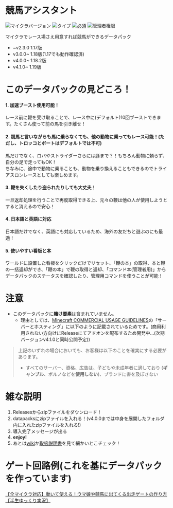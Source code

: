 # 競馬アシスタント <!-- ![ダウンロード数](https://img.shields.io/github/downloads/tunakaniri/keiba-assistant/total) -->
![マイクラバージョン](https://img.shields.io/badge/Minecraft%20Ver-Java%201.17~1.19-brightgreen) ![タイプ](https://img.shields.io/badge/Type-datapack-orange) [![必須](https://img.shields.io/badge/Required-tunakan--resourcepack-blue)](../../../tunakan-resourcepack) ![管理者権限](https://img.shields.io/badge/Need%20OP-Admin%20Only-lightgrey)

マイクラでレース場さえ用意すれば競馬ができるデータパック
- ~v2.3.0 1.17版
- v3.0.0~ 1.18版(1.17でも動作確認済)
- v4.0.0~ 1.18.2版
- v4.1.0~ 1.19版

# このデータパックの見どころ！
#### 1. 加速ブースト使用可能！<br>
レース前に鞭を受け取ることで、レース中に(デフォルト)10回ブーストできます。たくさん使って前の馬を引き離せ！
#### 2. 競馬と言いながらも馬に乗らなくても、他の動物に乗ってもレース可能！(ただし、トロッコとボートはデフォルトでは不可)<br>
馬だけでなく、ロバやストライダーさらには豚まで？！もちろん動物に頼らず、自分の足で走ってもOK！<br>
ちなみに、途中で動物に乗ることも、動物を乗り換えることもできるのでトライアスロンレースとしても楽しめます。
#### 3. 鞭を失くしたり盗られたりしても大丈夫！
一旦返却処理を行うことで再度取得できる上、元々の鞭は他の人が使用しようとすると消えるので安心！
#### 4. 日本語と英語に対応
日本語だけでなく、英語にも対応しているため、海外の友だちと遊ぶのにも最適！
#### 5. 使いやすい看板と本
ワールドに設置した看板をクリックだけでリセット、「鞭の本」の取得、本と鞭の一括返却ができ、「鞭の本」で鞭の取得と返却、「コマンド本(管理者用)」からデータパックのステータスを確認したり、管理用コマンドを使うことが可能！

# 注意
- このデータパックに**賭け要素**は含まれていません。
  - 理由としては、[Minecraft COMMERCIAL USAGE GUIDELINES](https://www.minecraft.net/ja-jp/terms#terms-commercial_guidelines)の「サーバーとホスティング」に以下のように記載されているためです。(商用利用されない方向けにReleaseにてアドオンを配布するため開発中...(次期バージョンv4.1.0と同時公開予定))
>上記のいずれの場合においても、お客様は以下のことを確実にする必要があります。
>
>- すべてのサーバー、資格、広告は、子どもや未成年者に適しており (**ギャンブル**、ポルノなどを**使用しない**)、ブランドに害を及ぼさない

# 雑な説明
1. Releasesからzipファイルをダウンロード！
2. datapacksにzipファイルを入れる！(v4.0.0までは中身を展開したフォルダ内に入れたzipファイルを入れる!)
3. 導入完了メッセージが出る
4. **enjoy!**
5. あとは[wiki](../../wiki)か[取扱説明書]()を見て細かいとこチェック！

# ゲート回路例(これを基にデータパックを作っています)
[【全マイクラ対応】動いて使える！ウマ娘や競馬に出てくる出走ゲートの作り方【半生ゆっくり実況】](https://www.youtube.com/watch?v=j7yZfmxRx50)
